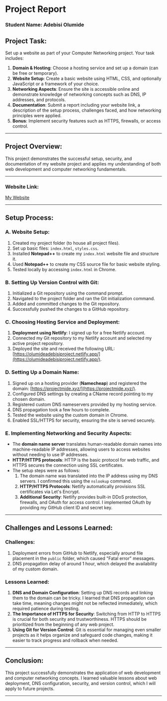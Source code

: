 # Project Report

### Student Name: Adebisi Olumide  

## Project Task:

Set up a website as part of your Computer Networking project. Your task includes:

1. **Domain & Hosting**: Choose a hosting service and set up a domain (can be free or temporary).
2. **Website Setup**: Create a basic website using HTML, CSS, and optionally JavaScript or a framework of your choice.
3. **Networking Aspects**: Ensure the site is accessible online and demonstrate knowledge of networking concepts such as DNS, IP addresses, and protocols.
4. **Documentation**: Submit a report including your website link, a description of the setup process, challenges faced, and how networking principles were applied.
5. **Bonus**: Implement security features such as HTTPS, firewalls, or access control.

---

## Project Overview:

This project demonstrates the successful setup, security, and documentation of my website project and applies my understanding of both web development and computer networking fundamentals.

---

### Website Link:
[My Website](https://olumideadebisiproject.netlify.app/)

---

## Setup Process:

### A. Website Setup:
1. Created my project folder (to house all project files).
2. Set up basic files: `index.html`, `styles.css`.
3. Installed **Notepad++** to create my `index.html` website file and structure it.
4. Used **Notepad++** to create my CSS source file for basic website styling.
5. Tested locally by accessing `index.html` in Chrome.

### B. Setting Up Version Control with Git:
1. Initialized a Git repository using the command prompt.
2. Navigated to the project folder and ran the Git initialization command.
3. Added and committed changes to the Git repository.
4. Successfully pushed the changes to a GitHub repository.

### C. Choosing Hosting Service and Deployment:
1. **Deployment using Netlify**: I signed up for a free Netlify account.
2. Connected my Git repository to my Netlify account and selected my active project repository.
3. Deployed the site and received the following URL: [https://olumideadebisiproject.netlify.app/](https://olumideadebisiproject.netlify.app/).

### D. Setting Up a Domain Name:
1. Signed up on a hosting provider (**Namecheap**) and registered the domain: [https://projectmide.xyz/](https://projectmide.xyz/).
2. Configured DNS settings by creating a CName record pointing to my chosen domain.
3. Registered custom DNS nameservers provided by my hosting service.
4. DNS propagation took a few hours to complete.
5. Tested the website using the custom domain in Chrome.
6. Enabled SSL/HTTPS for security, ensuring the site is served securely.

### E. Implementing Networking and Security Aspects:
- The **domain name server** translates human-readable domain names into machine-readable IP addresses, allowing users to access websites without needing to use IP addresses.
- **HTTP/HTTPS protocols**: HTTP is the basic protocol for web traffic, and HTTPS secures the connection using SSL certificates.
- The setup steps were as follows:
  1. The domain name was translated into the IP address using my DNS servers. I confirmed this using the `nslookup` command.
  2. **HTTP/HTTPS Protocols**: Netlify automatically provisions SSL certificates via Let's Encrypt.
  3. **Additional Security**: Netlify provides built-in DDoS protection, firewalls, and OAuth for access control. I implemented OAuth by providing my GitHub client ID and secret key.

---

## Challenges and Lessons Learned:

### Challenges:
1. Deployment errors from GitHub to Netlify, especially around file placement in the `public` folder, which caused "Fatal error" messages.
2. DNS propagation delay of around 1 hour, which delayed the availability of my custom domain.

### Lessons Learned:
1. **DNS and Domain Configuration**: Setting up DNS records and linking them to the domain can be tricky. I learned that DNS propagation can take time, meaning changes might not be reflected immediately, which required patience during testing.
2. **The Importance of HTTPS for Security**: Switching from HTTP to HTTPS is crucial for both security and trustworthiness. HTTPS should be prioritized from the beginning of any web project.
3. **Using Git for Version Control**: Git is essential for managing even smaller projects as it helps organize and safeguard code changes, making it easier to track progress and rollback when needed.

---

## Conclusion:

This project successfully demonstrates the application of web development and computer networking concepts. I learned valuable lessons about web deployment, DNS configuration, security, and version control, which I will apply to future projects.

---
